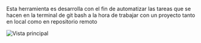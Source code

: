 Esta herramienta es desarrolla con el fin de automatizar las tareas que se hacen en la terminal de git bash a la hora de trabajar con un proyecto tanto en local como en repositorio remoto


![Vista principal](images/vistaDeMenu.png)
